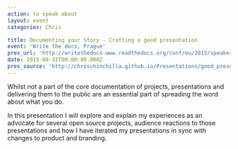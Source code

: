```yaml
---
action: to speak about
layout: event
categories: Chris

title: Documenting your Story - Crafting a good presentation
event: 'Write the docs, Prague'
pres_url: 'http://writethedocs-www.readthedocs.org/conf/eu/2015/speakers/#speaker-cward'
date: 2015-08-31T00:00:00.000Z
pres_source: 'http://chrischinchilla.github.io/Presentations/good_presentations/'
---
```


Whilst not a part of the core documentation of projects, presentations and delivering them to the public are an essential part of spreading the word about what you do.

In this presentation I will explore and explain my experiences as an advocate for several open source projects, audience reactions to those presentations and how I have iterated my presentations in sync with changes to product and branding.

